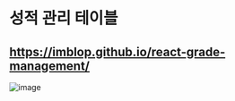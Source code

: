 # 성적 관리 테이블
## https://imblop.github.io/react-grade-management/

![image](https://github.com/user-attachments/assets/e846b872-fe9d-4fc2-beb6-b668419e954a)
